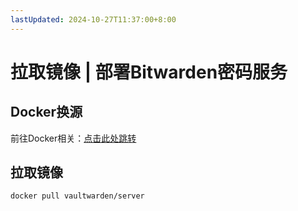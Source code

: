 ```yaml
---
lastUpdated: 2024-10-27T11:37:00+8:00
---
```


# 拉取镜像 | 部署Bitwarden密码服务

## Docker换源

前往Docker相关：[点击此处跳转](/Docker/Mirror)

## 拉取镜像

```docker pull vaultwarden/server```
